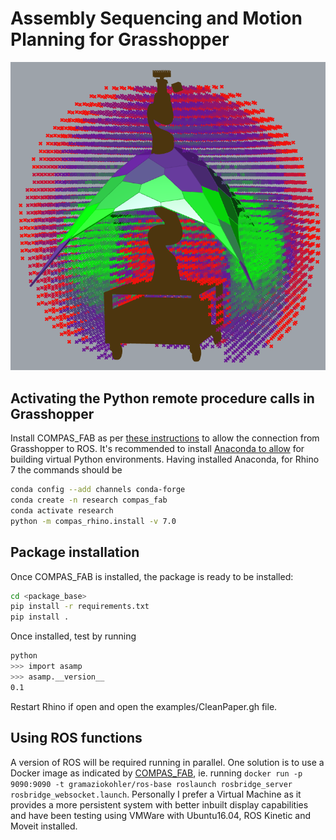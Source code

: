 # Assembly Sequencing and Motion Planning for Grasshopper

![Reachability data with shell and robot silhouette](resources/image.png?raw=true)


## Activating the Python remote procedure calls in Grasshopper
Install COMPAS_FAB as per [these instructions](https://gramaziokohler.github.io/compas_fab/latest/getting_started.html) to allow the connection from Grasshopper to ROS. It's recommended to install [Anaconda to allow](https://www.anaconda.com/) for building virtual Python environments. Having installed Anaconda, for Rhino 7 the commands should be 

```bash
conda config --add channels conda-forge
conda create -n research compas_fab
conda activate research
python -m compas_rhino.install -v 7.0
```

## Package installation
Once COMPAS_FAB is installed, the package is ready to be installed:

```bash
cd <package_base>
pip install -r requirements.txt
pip install .
```

Once installed, test by running 

```bash
python
>>> import asamp
>>> asamp.__version__
0.1
```

Restart Rhino if open and open the examples/CleanPaper.gh file.

## Using ROS functions
A version of ROS will be required running in parallel. One solution is to use a Docker image as indicated by [COMPAS_FAB](https://gramaziokohler.github.io/compas_fab/latest/backends/ros.html), ie. running `docker run -p 9090:9090 -t gramaziokohler/ros-base roslaunch rosbridge_server rosbridge_websocket.launch`. Personally I prefer a Virtual Machine as it provides a more persistent system with better inbuilt display capabilities and have been testing using VMWare with Ubuntu16.04, ROS Kinetic and Moveit installed.


